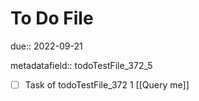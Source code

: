# To Do File

due:: 2022-09-21

metadatafield:: todoTestFile_372_5

- [ ] Task of todoTestFile_372 1 [[Query me]]
